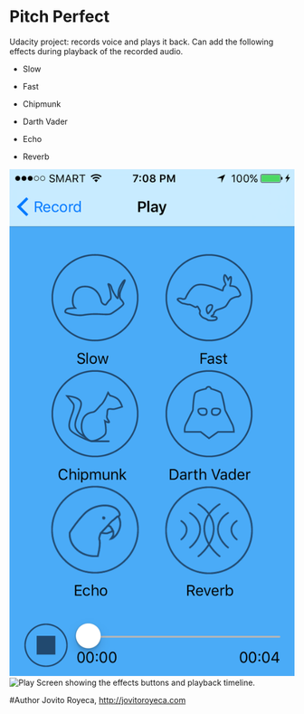 # Pitch Perfect 

Udacity project: records voice and plays it back. Can add the following effects during playback of the recorded audio. 

* Slow

* Fast

* Chipmunk

* Darth Vader

* Echo

* Reverb

![](screenshots/IMG_2057.PNG "Play Screen showing the effects buttons and playback timeline.") ![](screenshots/IMG_2042.PNG "Play Screen showing the effects buttons and playback timeline.")

#Author
Jovito Royeca, http://jovitoroyeca.com
